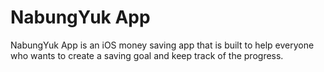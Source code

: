 
# NabungYuk App

NabungYuk App is an iOS money saving app that is built to help everyone who wants to create a saving goal and keep track of the progress.

